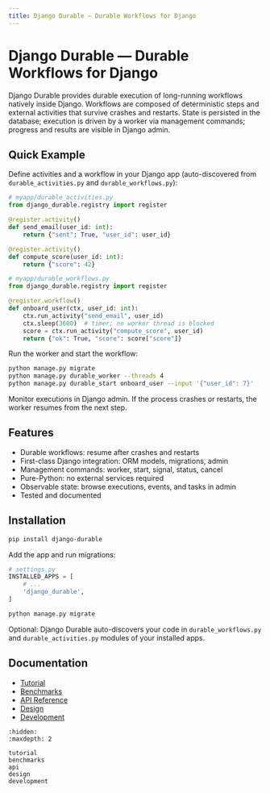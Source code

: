```yaml
---
title: Django Durable — Durable Workflows for Django
---
```


# Django Durable — Durable Workflows for Django

Django Durable provides durable execution of long-running workflows natively inside Django. Workflows are composed of deterministic steps and external activities that survive crashes and restarts. State is persisted in the database; execution is driven by a worker via management commands; progress and results are visible in Django admin.

## Quick Example

Define activities and a workflow in your Django app (auto-discovered from `durable_activities.py` and `durable_workflows.py`):

```python
# myapp/durable_activities.py
from django_durable.registry import register

@register.activity()
def send_email(user_id: int):
    return {"sent": True, "user_id": user_id}

@register.activity()
def compute_score(user_id: int):
    return {"score": 42}
```

```python
# myapp/durable_workflows.py
from django_durable.registry import register

@register.workflow()
def onboard_user(ctx, user_id: int):
    ctx.run_activity("send_email", user_id)
    ctx.sleep(3600)  # timer; no worker thread is blocked
    score = ctx.run_activity("compute_score", user_id)
    return {"ok": True, "score": score["score"]}
```

Run the worker and start the workflow:

```bash
python manage.py migrate
python manage.py durable_worker --threads 4
python manage.py durable_start onboard_user --input '{"user_id": 7}'
```

Monitor executions in Django admin. If the process crashes or restarts, the worker resumes from the next step.

## Features

- Durable workflows: resume after crashes and restarts
- First-class Django integration: ORM models, migrations, admin
- Management commands: worker, start, signal, status, cancel
- Pure-Python: no external services required
- Observable state: browse executions, events, and tasks in admin
- Tested and documented

## Installation

```bash
pip install django-durable
```

Add the app and run migrations:

```python
# settings.py
INSTALLED_APPS = [
    # ...
    'django_durable',
]
```

```bash
python manage.py migrate
```

Optional: Django Durable auto-discovers your code in `durable_workflows.py` and `durable_activities.py` modules of your installed apps.

## Documentation

- [Tutorial](tutorial.md)
- [Benchmarks](benchmarks.md)
- [API Reference](api.md)
- [Design](design.md)
- [Development](development.md)

```{toctree}
:hidden:
:maxdepth: 2

tutorial
benchmarks
api
design
development
```
